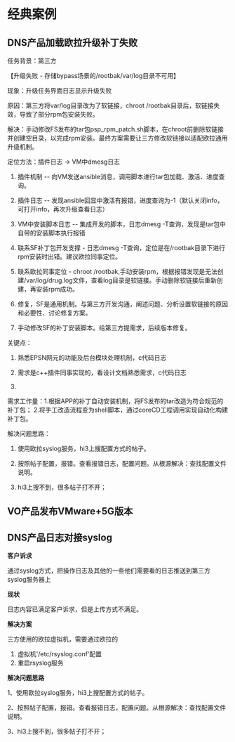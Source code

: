 # 经典案例

## DNS产品加载欧拉升级补丁失败

任务背景：第三方

【升级失败 - 存储bypass场景的/rootbak/var/log目录不可用】

现象：升级任务界面日志显示升级失败

原因：第三方将var/log目录改为了软链接，chroot /rootbak目录后，软链接失效，导致了部分rpm包安装失败。

解决：手动修改FS发布的tar包psp_rpm_patch.sh脚本，在chroot前删除软链接并创建空目录，以完成rpm安装。最终方案需要让三方修改软链接以适配欧拉通用升级机制。

定位方法：插件日志 -> VM中dmesg日志

1. 插件机制 -- 向VM发送ansible消息，调用脚本进行tar包加载、激活、进度查询。

2. 插件日志 -- 发现ansible回显中激活有报错，进度查询为-1（默认关闭info，可打开info，再次升级查看日志）

3. VM中安装脚本日志 -- 集成开发的脚本，日志dmesg -T查询，发现是tar包中自带的安装脚本执行报错

4. 联系SF补丁包开发支撑 - 日志dmesg -T查询，定位是在/rootbak目录下进行rpm安装时出错。建议欧拉同事定位。

5. 联系欧拉同事定位 - chroot /rootbak,手动安装rpm，根据报错发现是无法创建/var/log/drug.log文件，查看log目录是软链接。手动删除软链接后重新创建，再安装rpm成功。

6. 修复，SF是通用机制。与第三方开发沟通，阐述问题、分析设置软链接的原因和必要性、讨论修复方案。

7. 手动修改SF的补丁安装脚本。给第三方提需求，后续版本修复。

 

关键点：

1. 熟悉EPSN网元的功能及后台模块处理机制，c代码日志

2. 需求是c++插件同事实现的，看设计文档熟悉需求，c代码日志

3. 

需求工作量：1.根据APP的补丁自动安装机制，将FS发布的tar改造为符合规范的补丁包； 2.将手工改造流程变为shell脚本，通过coreCD工程调用实现自动化构建补丁包。

解决问题思路：

1. 使用欧拉syslog服务，hi3上搜配置方式的帖子。

2. 按照帖子配置，报错。查看报错日志，配置问题。从根源解决：查找配置文件说明。

3. hi3上搜不到，很多帖子打不开；


## VO产品发布VMware+5G版本

## DNS产品日志对接syslog
**客户诉求**

通过syslog方式，把操作日志及其他的一些他们需要看的日志推送到第三方syslog服务器上

**现状**

日志内容已满足客户诉求，但是上传方式不满足。

**解决方案**

三方使用的欧拉虚拟机，需要通过欧拉的

1. 虚拟机'/etc/rsyslog.conf'配置
2. 重启rsyslog服务

**解决问题思路**

1、使用欧拉syslog服务，hi3上搜配置方式的帖子。

2、按照帖子配置，报错。查看报错日志，配置问题。从根源解决：查找配置文件说明。

3、hi3上搜不到，很多帖子打不开；

